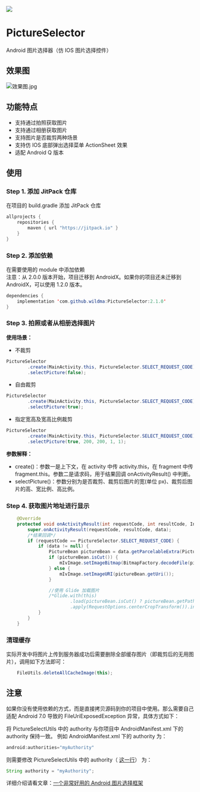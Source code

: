 [![](https://jitpack.io/v/wildma/PictureSelector.svg)](https://jitpack.io/#wildma/PictureSelector)

# PictureSelector
Android 图片选择器（仿 IOS 图片选择控件）

## 效果图

![效果图.jpg](https://upload-images.jianshu.io/upload_images/5382223-9d82fb9c0f22bfb2.jpg?imageMogr2/auto-orient/strip%7CimageView2/2/w/1240)

## 功能特点
- 支持通过拍照获取图片
- 支持通过相册获取图片
- 支持图片是否裁剪两种场景
- 支持仿 IOS 底部弹出选择菜单 ActionSheet 效果
- 适配 Android Q 版本

## 使用
### Step 1. 添加 JitPack 仓库
在项目的 build.gradle 添加 JitPack 仓库
```java
allprojects {
    repositories {
        maven { url "https://jitpack.io" }
    }
}
```
### Step 2. 添加依赖
在需要使用的 module 中添加依赖  
注意：从 2.0.0 版本开始，项目迁移到 AndroidX。如果你的项目还未迁移到 AndroidX，可以使用 1.2.0 版本。
```java
dependencies {
	implementation 'com.github.wildma:PictureSelector:2.1.0'
}
```
### Step 3. 拍照或者从相册选择图片
**使用场景：**
- 不裁剪
```java
PictureSelector
        .create(MainActivity.this, PictureSelector.SELECT_REQUEST_CODE)
        .selectPicture(false);
```

- 自由裁剪
```java
PictureSelector
        .create(MainActivity.this, PictureSelector.SELECT_REQUEST_CODE)
        .selectPicture(true);
```

- 指定宽高及宽高比例裁剪
```java
PictureSelector
        .create(MainActivity.this, PictureSelector.SELECT_REQUEST_CODE)
        .selectPicture(true, 200, 200, 1, 1);
```

**参数解释：**
- create()：参数一是上下文，在 activity 中传 activity.this，在 fragment 中传 fragment.this。参数二是请求码，用于结果回调 onActivityResult() 中判断。
- selectPicture()：参数分别为是否裁剪、裁剪后图片的宽(单位 px)、裁剪后图片的高、宽比例、高比例。

### Step 4. 获取图片地址进行显示
```java
    @Override
    protected void onActivityResult(int requestCode, int resultCode, Intent data) {
        super.onActivityResult(requestCode, resultCode, data);
        /*结果回调*/
        if (requestCode == PictureSelector.SELECT_REQUEST_CODE) {
            if (data != null) {
                PictureBean pictureBean = data.getParcelableExtra(PictureSelector.PICTURE_RESULT);
                if (pictureBean.isCut()) {
                    mIvImage.setImageBitmap(BitmapFactory.decodeFile(pictureBean.getPath()));
                } else {
                    mIvImage.setImageURI(pictureBean.getUri());
                }

                //使用 Glide 加载图片
                /*Glide.with(this)
                        .load(pictureBean.isCut() ? pictureBean.getPath() : pictureBean.getUri())
                        .apply(RequestOptions.centerCropTransform()).into(mIvImage);*/
            }
        }
    }
```

### 清理缓存
实际开发中将图片上传到服务器成功后需要删除全部缓存图片（即裁剪后的无用图片），调用如下方法即可：
```java
    FileUtils.deleteAllCacheImage(this);
```

## 注意
如果你没有使用依赖的方式，而是直接拷贝源码到你的项目中使用。那么需要自己适配 Android 7.0 导致的 FileUriExposedException 异常，具体方式如下：

将 PictureSelectUtils 中的 authority 与你项目中 AndroidManifest.xml 下的 authority 保持一致。
例如 AndroidManifest.xml 下的 authority 为：
```java
android:authorities="myAuthority"
```
则需要修改 PictureSelectUtils 中的 authority（ [这一行](https://github.com/wildma/PictureSelector/blob/master/pictureselector/src/main/java/com/wildma/pictureselector/PictureSelectUtils.java#L85)） 为：
```java
String authority = "myAuthority";
```


详细介绍请看文章：[一个非常好用的 Android 图片选择框架](https://www.jianshu.com/p/6ac6b681c413)
